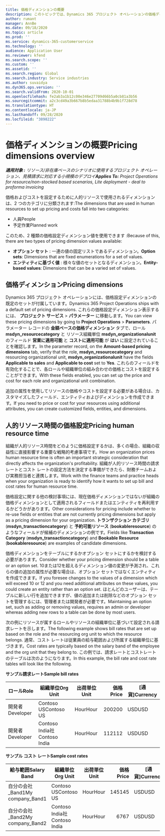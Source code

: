 ```yaml
---
title: 価格ディメンションの概要
description: このトピックでは、Dynamics 365 プロジェクト オペレーションの価格ディメンションについて説明します。
author: rumant
manager: AnnBe
ms.date: 09/18/2020
ms.topic: article
ms.prod: ''
ms.service: dynamics-365-customerservice
ms.technology: ''
audience: Application User
ms.reviewer: kfend
ms.search.scope: ''
ms.custom: ''
ms.assetid: ''
ms.search.region: Global
ms.search.industry: Service industries
ms.author: suvaidya
ms.dyn365.ops.version: ''
ms.search.validFrom: 2020-10-01
ms.openlocfilehash: fe2ab3a1b12c00e346e27709d66b5a0cb81a3b56
ms.sourcegitcommit: a2c3cd49a3b667b8b5edaa31788b4b9b1f728d78
ms.translationtype: HT
ms.contentlocale: ja-JP
ms.lasthandoff: 09/28/2020
ms.locfileid: "3898222"
---
```

# <a name="pricing-dimensions-overview"></a><span data-ttu-id="1b493-103">価格ディメンションの概要</span><span class="sxs-lookup"><span data-stu-id="1b493-103">Pricing dimensions overview</span></span>

<span data-ttu-id="1b493-104">_**適用対象 :** リソース/非在庫ベースのシナリオに使用するプロジェクト オペレーション、見積請求に対応する小規模のデプロイ_</span><span class="sxs-lookup"><span data-stu-id="1b493-104">_**Applies To:** Project Operations for resource/non-stocked based scenarios, Lite deployment - deal to proforma invoicing_</span></span>

<span data-ttu-id="1b493-105">価格およびコストを設定するために人的リソースで使用されるディメンションは、2 つのカテゴリに分類されます:</span><span class="sxs-lookup"><span data-stu-id="1b493-105">The dimensions that are used in human resources to set up pricing and costs fall into two categories:</span></span>

- <span data-ttu-id="1b493-106">人員</span><span class="sxs-lookup"><span data-stu-id="1b493-106">People</span></span>
- <span data-ttu-id="1b493-107">予定作業</span><span class="sxs-lookup"><span data-stu-id="1b493-107">Planned work</span></span>

<span data-ttu-id="1b493-108">このため、2 種類の価格設定ディメンション値を使用できます :</span><span class="sxs-lookup"><span data-stu-id="1b493-108">Because of this, there are two types of pricing dimension values available:</span></span>

- <span data-ttu-id="1b493-109">**オプション セット** : 一連の値の固定リストであるディメンション。</span><span class="sxs-lookup"><span data-stu-id="1b493-109">**Option sets**: Dimensions that are fixed enumerations for a set of values.</span></span>
- <span data-ttu-id="1b493-110">**エンティティに基づく値** : 様々な値のセットとなるディメンション。</span><span class="sxs-lookup"><span data-stu-id="1b493-110">**Entity-based values**: Dimensions that can be a varied set of values.</span></span>

## <a name="pricing-dimensions"></a><span data-ttu-id="1b493-111">価格ディメンション</span><span class="sxs-lookup"><span data-stu-id="1b493-111">Pricing dimensions</span></span>

<span data-ttu-id="1b493-112">Dynamics 365 プロジェクト オペレーションには、価格設定ディメンションの既定のセットが付属しています。</span><span class="sxs-lookup"><span data-stu-id="1b493-112">Dynamics 365 Project Operations ships with a default set of pricing dimensions.</span></span> <span data-ttu-id="1b493-113">これらの価格設定ディメンション表示するには、 **プロジェクト サービス** > **パラメーター** に移動します。</span><span class="sxs-lookup"><span data-stu-id="1b493-113">You can view these pricing dimensions by going to **Project Operations** > **Parameters**.</span></span> <span data-ttu-id="1b493-114">パラメーター レコードの **金額ベースの価格ディメンション** タブで、ロール **msdyn_resourcecategory** と リソース組織単位 **msdyn_organizationalunit** のフィールド **営業に適用可能** と **コストに適用可能** が **はい** に設定されていることを確認します。</span><span class="sxs-lookup"><span data-stu-id="1b493-114">In the parameter record, on the **Amount-based pricing dimensions** tab, verify that the role, **msdyn_resourcecategory** and resourcing organizational unit, **msdyn_organizationalunit** have the fields **Applicable to sales** and **Applicable to cost** set to **Yes**.</span></span> <span data-ttu-id="1b493-115">これらのフィールドを有効化することで、各ロールや組織単位の組み合わせの価格とコストを設定することができます。</span><span class="sxs-lookup"><span data-stu-id="1b493-115">With these fields enabled, you can set up the price and cost for each role and organizational unit combination.</span></span>

<span data-ttu-id="1b493-116">追加の属性を使用してリソースの価格やコストを設定する必要がある場合は、カスタマイズしたフィールド、エンティティおよびディメンションを作成できます。</span><span class="sxs-lookup"><span data-stu-id="1b493-116">If you need to price or cost for your resources using additional attributes, you can create customized fields, entities, and dimensions.</span></span>

## <a name="pricing-human-resource-time"></a><span data-ttu-id="1b493-117">人的リソース時間の価格設定</span><span class="sxs-lookup"><span data-stu-id="1b493-117">Pricing human resource time</span></span>
<span data-ttu-id="1b493-118">組織が人的リソース時間をどのように価格設定するかは、多くの場合、組織の収益性に直接影響する重要な戦略的考慮事項です。</span><span class="sxs-lookup"><span data-stu-id="1b493-118">How an organization prices human resource time is often an important strategic consideration that directly affects the organization's profitability.</span></span> <span data-ttu-id="1b493-119">組織が人的リソース時間の請求レートとコスト レートの設定方法を決定する準備ができたら、財務チームおよび実務担当者と連携します。</span><span class="sxs-lookup"><span data-stu-id="1b493-119">Work with the finance teams and practice heads when your organization is ready to identify how it wants to set up bill and cost rates for human resource time.</span></span>

<span data-ttu-id="1b493-120">価格設定に関する他の検討事項には、現在価格ディメンションではないが組織の価格ディメンションとして適用されるフィールドまたはエンティティを再利用するかどうかがあります。</span><span class="sxs-lookup"><span data-stu-id="1b493-120">Other considerations for pricing include whether to re-use fields or entities that are not currently pricing dimensions but apply as a pricing dimension for your organization.</span></span> <span data-ttu-id="1b493-121">**トランザクション カテゴリ** (**msdyn_transactioncategory**) と **予約可能リソース** (**bookableresource**) のようなフィールドが候補のディメンションの例です。</span><span class="sxs-lookup"><span data-stu-id="1b493-121">Fields like **Transaction Category** (**msdyn_transactioncategory**) and **Bookable Resource** (**bookableresource**) are examples of candidate dimensions.</span></span> 

<span data-ttu-id="1b493-122">価格ディメンションをテーブルにするかオプション セットにするかを検討する必要があります。</span><span class="sxs-lookup"><span data-stu-id="1b493-122">Consider whether your pricing dimension should be a table or an option set.</span></span> <span data-ttu-id="1b493-123">10または12を超えるディメンション値の変更が予測され、これらの値の追加の属性が必要な場合は、オプション セットではなくエンティティを作成できます。</span><span class="sxs-lookup"><span data-stu-id="1b493-123">If you foresee changes to the values of a dimension which will exceed 10 or 12 and you need additional attributes on these values, you could create an entity rather than an option set.</span></span> <span data-ttu-id="1b493-124">ほとんどのユーザーは、テーブルに新しい行を追加できますが、値の追加または削除などのオプション セットを管理するには、管理者または開発者が必要です。</span><span class="sxs-lookup"><span data-stu-id="1b493-124">Maintaining an option set, such as adding or removing values, requires an admin or developer whereas adding new rows to a table can be done by most users.</span></span>

<span data-ttu-id="1b493-125">次の例にリソースが属するロールやリソースの組織単位に基づいて設定される請求レートを示します。</span><span class="sxs-lookup"><span data-stu-id="1b493-125">The following example shows bill rates that are set up based on the role and the resourcing org unit to which the resource belongs.</span></span> <span data-ttu-id="1b493-126">通常、コスト レートは従業員の給与範囲および所属する組織単位に基づきます。</span><span class="sxs-lookup"><span data-stu-id="1b493-126">Cost rates are typically based on the salary band of the employee and the org unit that they belong to.</span></span> <span data-ttu-id="1b493-127">この例では、請求レートとコストレートのテーブルは次のようになります。</span><span class="sxs-lookup"><span data-stu-id="1b493-127">In this example, the bill rate and cost rate tables will look like the following.</span></span>

<span data-ttu-id="1b493-128">**サンプル請求レート**</span><span class="sxs-lookup"><span data-stu-id="1b493-128">**Sample bill rates**</span></span>

| <span data-ttu-id="1b493-129">ロール</span><span class="sxs-lookup"><span data-stu-id="1b493-129">Role</span></span>        | <span data-ttu-id="1b493-130">組織単位</span><span class="sxs-lookup"><span data-stu-id="1b493-130">Org Unit</span></span>    |<span data-ttu-id="1b493-131">出荷単位</span><span class="sxs-lookup"><span data-stu-id="1b493-131">Unit</span></span>      |<span data-ttu-id="1b493-132">価格</span><span class="sxs-lookup"><span data-stu-id="1b493-132">Price</span></span>      |<span data-ttu-id="1b493-133">[通貨]</span><span class="sxs-lookup"><span data-stu-id="1b493-133">Currency</span></span>  |
| ------------|-------------|----------|----------:|----------|
| <span data-ttu-id="1b493-134">開発者</span><span class="sxs-lookup"><span data-stu-id="1b493-134">Developer</span></span>   | <span data-ttu-id="1b493-135">Contoso US</span><span class="sxs-lookup"><span data-stu-id="1b493-135">Contoso US</span></span>  |<span data-ttu-id="1b493-136">Hour</span><span class="sxs-lookup"><span data-stu-id="1b493-136">Hour</span></span> | <span data-ttu-id="1b493-137">200</span><span class="sxs-lookup"><span data-stu-id="1b493-137">200</span></span>|<span data-ttu-id="1b493-138">USD</span><span class="sxs-lookup"><span data-stu-id="1b493-138">USD</span></span>     |
| <span data-ttu-id="1b493-139">開発者</span><span class="sxs-lookup"><span data-stu-id="1b493-139">Developer</span></span>   | <span data-ttu-id="1b493-140">Contoso India社</span><span class="sxs-lookup"><span data-stu-id="1b493-140">Contoso India</span></span> |<span data-ttu-id="1b493-141">Hour</span><span class="sxs-lookup"><span data-stu-id="1b493-141">Hour</span></span>|   <span data-ttu-id="1b493-142">112</span><span class="sxs-lookup"><span data-stu-id="1b493-142">112</span></span>|<span data-ttu-id="1b493-143">USD</span><span class="sxs-lookup"><span data-stu-id="1b493-143">USD</span></span>     |


<span data-ttu-id="1b493-144">**サンプル コスト レート**</span><span class="sxs-lookup"><span data-stu-id="1b493-144">**Sample cost rates**</span></span>

| <span data-ttu-id="1b493-145">給与範囲</span><span class="sxs-lookup"><span data-stu-id="1b493-145">Salary Band</span></span>     | <span data-ttu-id="1b493-146">組織単位</span><span class="sxs-lookup"><span data-stu-id="1b493-146">Org Unit</span></span>    |<span data-ttu-id="1b493-147">出荷単位</span><span class="sxs-lookup"><span data-stu-id="1b493-147">Unit</span></span>      |<span data-ttu-id="1b493-148">価格</span><span class="sxs-lookup"><span data-stu-id="1b493-148">Price</span></span>      |<span data-ttu-id="1b493-149">[通貨]</span><span class="sxs-lookup"><span data-stu-id="1b493-149">Currency</span></span>  |
| ----------------|-------------|----------|----------:|----------|
| <span data-ttu-id="1b493-150">自分の会社_Band1</span><span class="sxs-lookup"><span data-stu-id="1b493-150">My company_Band1</span></span> | <span data-ttu-id="1b493-151">Contoso US</span><span class="sxs-lookup"><span data-stu-id="1b493-151">Contoso US</span></span>  |<span data-ttu-id="1b493-152">Hour</span><span class="sxs-lookup"><span data-stu-id="1b493-152">Hour</span></span> | <span data-ttu-id="1b493-153">145</span><span class="sxs-lookup"><span data-stu-id="1b493-153">145</span></span>|<span data-ttu-id="1b493-154">USD</span><span class="sxs-lookup"><span data-stu-id="1b493-154">USD</span></span>     |
| <span data-ttu-id="1b493-155">自分の会社_Band2</span><span class="sxs-lookup"><span data-stu-id="1b493-155">My company_Band2</span></span> | <span data-ttu-id="1b493-156">Contoso India社</span><span class="sxs-lookup"><span data-stu-id="1b493-156">Contoso India</span></span> |<span data-ttu-id="1b493-157">Hour</span><span class="sxs-lookup"><span data-stu-id="1b493-157">Hour</span></span>|   <span data-ttu-id="1b493-158">67</span><span class="sxs-lookup"><span data-stu-id="1b493-158">67</span></span>|<span data-ttu-id="1b493-159">USD</span><span class="sxs-lookup"><span data-stu-id="1b493-159">USD</span></span>     |
